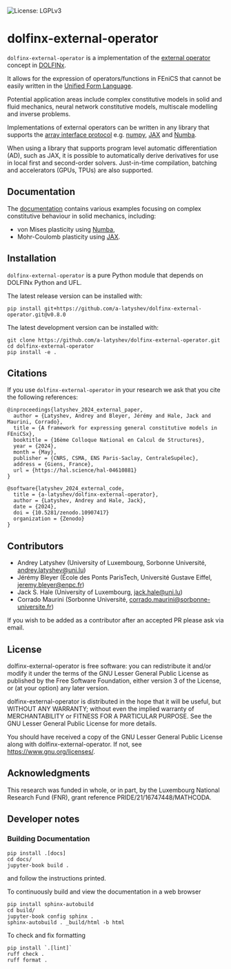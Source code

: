 ![License: LGPLv3](https://img.shields.io/badge/License-LGPL%20v3.0-lightgrey.svg)

# dolfinx-external-operator

`dolfinx-external-operator` is a implementation of the [external
operator](https://doi.org/10.48550/arXiv.2111.00945) concept in
[DOLFINx](https://github.com/FEniCS/dolfinx).

It allows for the expression of operators/functions in FEniCS that cannot be
easily written in the [Unified Form Language](https://github.com/fenics/ufl).

Potential application areas include complex constitutive models in solid and
fluid mechanics, neural network constitutive models, multiscale modelling and
inverse problems. 

Implementations of external operators can be written in any library that
supports the [array interface
protocol](https://numpy.org/doc/stable/reference/arrays.interface.html) e.g. 
[numpy](https://numpy.org/), [JAX](https://github.com/google/jax) and
[Numba](http://numba.pydata.org).

When using a library that supports program level automatic differentiation
(AD), such as JAX, it is possible to automatically derive derivatives for use
in local first and second-order solvers. Just-in-time compilation, batching and
accelerators (GPUs, TPUs) are also supported.

## Documentation

The [documentation](https://a-latyshev.github.io/dolfinx-external-operator/)
contains various examples focusing on complex constitutive behaviour in solid
mechanics, including:

* von Mises plasticity using [Numba](https://numba.pydata.org/),
* Mohr-Coulomb plasticity using [JAX](https://jax.readthedocs.io/en/latest).

## Installation

`dolfinx-external-operator` is a pure Python module that depends on DOLFINx
Python and UFL.

The latest release version can be installed with:

```Shell
pip install git+https://github.com/a-latyshev/dolfinx-external-operator.git@v0.8.0
```

The latest development version can be installed with:

```Shell
git clone https://github.com/a-latyshev/dolfinx-external-operator.git
cd dolfinx-external-operator
pip install -e .
```

## Citations 

If you use `dolfinx-external-operator` in your research we ask that you cite
the following references:

```
@inproceedings{latyshev_2024_external_paper,
  author = {Latyshev, Andrey and Bleyer, Jérémy and Hale, Jack and Maurini, Corrado},
  title = {A framework for expressing general constitutive models in FEniCSx},
  booktitle = {16ème Colloque National en Calcul de Structures},
  year = {2024},
  month = {May},
  publisher = {CNRS, CSMA, ENS Paris-Saclay, CentraleSupélec},
  address = {Giens, France},
  url = {https://hal.science/hal-04610881}
}
```

```
@software{latyshev_2024_external_code,
  title = {a-latyshev/dolfinx-external-operator},
  author = {Latyshev, Andrey and Hale, Jack},
  date = {2024},
  doi = {10.5281/zenodo.10907417}
  organization = {Zenodo}
}
```

## Contributors

* Andrey Latyshev (University of Luxembourg, Sorbonne Université,
  andrey.latyshev@uni.lu)
* Jérémy Bleyer (École des Ponts ParisTech, Université Gustave Eiffel, jeremy.bleyer@enpc.fr)
* Jack S. Hale (University of Luxembourg, jack.hale@uni.lu)
* Corrado Maurini (Sorbonne Université, corrado.maurini@sorbonne-universite.fr)

If you wish to be added as a contributor after an accepted PR please ask via
email.

## License

dolfinx-external-operator is free software: you can redistribute it and/or
modify it under the terms of the GNU Lesser General Public License as published
by the Free Software Foundation, either version 3 of the License, or (at your
option) any later version.

dolfinx-external-operator is distributed in the hope that it will be useful,
but WITHOUT ANY WARRANTY; without even the implied warranty of MERCHANTABILITY
or FITNESS FOR A PARTICULAR PURPOSE. See the GNU Lesser General Public License
for more details.

You should have received a copy of the GNU Lesser General Public License along
with dolfinx-external-operator. If not, see https://www.gnu.org/licenses/.

## Acknowledgments

This research was funded in whole, or in part, by the Luxembourg National
Research Fund (FNR), grant reference PRIDE/21/16747448/MATHCODA.

## Developer notes

### Building Documentation

```Shell
pip install .[docs]
cd docs/
jupyter-book build .
```

and follow the instructions printed.

To continuously build and view the documentation in a web browser

```Shell
pip install sphinx-autobuild
cd build/
jupyter-book config sphinx .
sphinx-autobuild . _build/html -b html
```

To check and fix formatting

```Shell
pip install `.[lint]`
ruff check .
ruff format .
```
